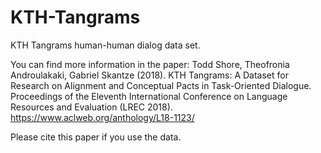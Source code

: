 # KTH-Tangrams

KTH Tangrams human-human dialog data set.

You can find more information in the paper:
Todd Shore, Theofronia Androulakaki, Gabriel Skantze (2018). KTH Tangrams: A Dataset for Research on Alignment and Conceptual Pacts in Task-Oriented Dialogue. Proceedings of the Eleventh International Conference on Language Resources and Evaluation (LREC 2018).
https://www.aclweb.org/anthology/L18-1123/

Please cite this paper if you use the data. 
